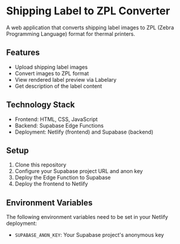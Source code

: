 # Shipping Label to ZPL Converter

A web application that converts shipping label images to ZPL (Zebra Programming Language) format for thermal printers.

## Features

- Upload shipping label images
- Convert images to ZPL format
- View rendered label preview via Labelary
- Get description of the label content

## Technology Stack

- Frontend: HTML, CSS, JavaScript
- Backend: Supabase Edge Functions
- Deployment: Netlify (frontend) and Supabase (backend)

## Setup

1. Clone this repository
2. Configure your Supabase project URL and anon key
3. Deploy the Edge Function to Supabase
4. Deploy the frontend to Netlify

## Environment Variables

The following environment variables need to be set in your Netlify deployment:

- `SUPABASE_ANON_KEY`: Your Supabase project's anonymous key

